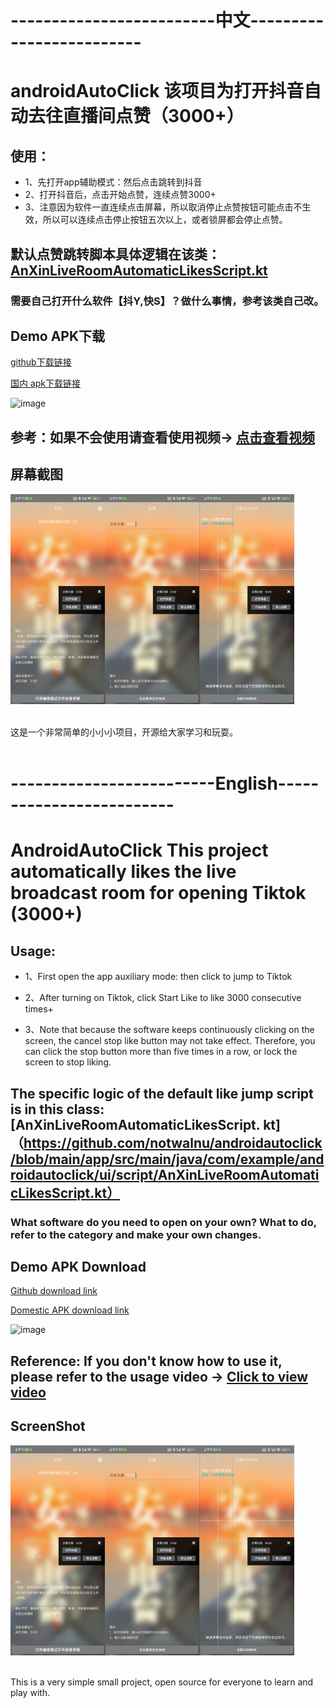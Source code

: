# -------------------------中文-------------------------
# androidAutoClick 该项目为打开抖音自动去往直播间点赞（3000+）
## 使用：
* 1、先打开app辅助模式：然后点击跳转到抖音
* 2、打开抖音后，点击开始点赞，连续点赞3000+
* 3、注意因为软件一直连续点击屏幕，所以取消停止点赞按钮可能点击不生效，所以可以连续点击停止按钮五次以上，或者锁屏都会停止点赞。

## 默认点赞跳转脚本具体逻辑在该类：[AnXinLiveRoomAutomaticLikesScript.kt](https://github.com/notwalnu/androidautoclick/blob/main/app/src/main/java/com/example/androidautoclick/ui/script/AnXinLiveRoomAutomaticLikesScript.kt)

### 需要自己打开什么软件【抖Y,快S】？做什么事情，参考该类自己改。

## Demo APK下载

[github下载链接](https://github.com/notwalnu/androidautoclick/blob/main/demo/app-debug.apk)

[国内 apk下载链接](https://tt.appc02.com/zxvlew)

![image](https://github.com/notwalnu/androidautoclick/assets/19951960/4db8f03b-4018-4201-8af5-3de6fcd0c5bc)

## 参考：如果不会使用请查看使用视频-> [点击查看视频](https://foreo-app.oss-cn-beijing.aliyuncs.com/testclick_demo.mp4)

## 屏幕截图
<img src="demo/demo1.jpg" width="30%"/><img src="demo/demo2.jpg" width="30%"/><img src="demo/demo3.jpg" width="30%"/>
<br></br>

这是一个非常简单的小小小项目，开源给大家学习和玩耍。
<br></br>


# -------------------------English-------------------------

# AndroidAutoClick This project automatically likes the live broadcast room for opening Tiktok (3000+)

## Usage:

* 1、First open the app auxiliary mode: then click to jump to Tiktok

* 2、After turning on Tiktok, click Start Like to like 3000 consecutive times+

* 3、Note that because the software keeps continuously clicking on the screen, the cancel stop like button may not take effect. Therefore, you can click the stop button more than five times in a row, or lock the screen to stop liking.



## The specific logic of the default like jump script is in this class: [AnXinLiveRoomAutomaticLikesScript. kt]（https://github.com/notwalnu/androidautoclick/blob/main/app/src/main/java/com/example/androidautoclick/ui/script/AnXinLiveRoomAutomaticLikesScript.kt）



### What software do you need to open on your own? What to do, refer to the category and make your own changes.



## Demo APK Download



[Github download link](https://github.com/notwalnu/androidautoclick/blob/main/demo/app-debug.apk)



[Domestic APK download link](https://tt.appc02.com/zxvlew)



![image](https://github.com/notwalnu/androidautoclick/assets/19951960/4db8f03b-4018-4201-8af5-3de6fcd0c5bc)

## Reference: If you don't know how to use it, please refer to the usage video -> [Click to view video](https://foreo-app.oss-cn-beijing.aliyuncs.com/testclick_demo.mp4)

## ScreenShot
<img src="demo/demo1.jpg" width="30%"/><img src="demo/demo2.jpg" width="30%"/><img src="demo/demo3.jpg" width="30%"/>
<br></br>


This is a very simple small project, open source for everyone to learn and play with.
